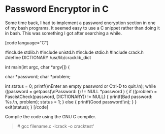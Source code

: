 # Password Encryptor in C


Some time back, I had to implement a password encryption section in one of my bash programs. It seemed easy to use a C snippet rather than doing it in bash. This was something I got after searching a while.

\[code language="C"\]

#include stdlib.h #include unistd.h #include stdio.h #include crack.h #define DICTIONARY /usr/lib/cracklib\_dict

int main(int argc, char \*argv\[\]) {

char \*password; char \*problem;

int status = 0; printf(\\nEnter an empty password or Ctrl-D to quit.\\n); while ((password = getpass(\\nPassword: )) != NULL \*password ) { if ((problem = FascistCheck(password, DICTIONARY)) != NULL) { printf(Bad password: %s.\\n, problem); status = 1; } else { printf(Good password!\\n); } } exit(status); } \[/code\]

Compile the code using the GNU C compiler.

> \# gcc filename.c -lcrack -o cracktest'

